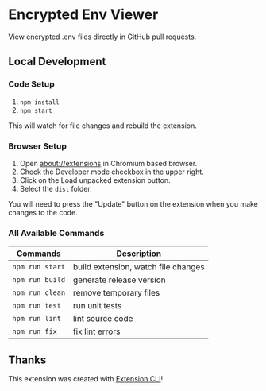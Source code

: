 # Encrypted Env Viewer

View encrypted .env files directly in GitHub pull requests.

## Local Development 

### Code Setup

1. `npm install`
2. `npm start`

This will watch for file changes and rebuild the extension. 

### Browser Setup

1. Open [about://extensions](about://extensions) in Chromium based browser.
2. Check the Developer mode checkbox in the upper right.
3. Click on the Load unpacked extension button.
4. Select the `dist` folder.

You will need to press the "Update" button on the extension when you make changes to the code.

### All Available Commands

| Commands        | Description                         |
| --------------- | ----------------------------------- |
| `npm run start` | build extension, watch file changes |
| `npm run build` | generate release version            |
| `npm run clean` | remove temporary files              |
| `npm run test`  | run unit tests                      |
| `npm run lint`  | lint source code                    |
| `npm run fix`   | fix lint errors                     |

## Thanks

This extension was created with [Extension CLI](https://oss.mobilefirst.me/extension-cli/)!
